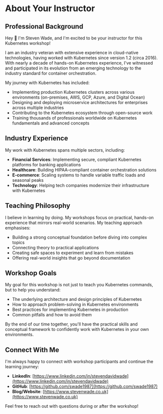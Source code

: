 # About Your Instructor

## Professional Background

Hey :wave: I'm Steven Wade, and I'm excited to be your instructor for this Kubernetes workshop!

I am an industry veteran with extensive experience in cloud-native technologies, having worked with Kubernetes since version 1.2 (circa 2016). With nearly a decade of hands-on Kubernetes experience, I've witnessed and participated in its evolution from an emerging technology to the industry standard for container orchestration.

My journey with Kubernetes has included:

- Implementing production Kubernetes clusters across various environments (on-premises, AWS, GCP, Azure, and Digital Ocean)
- Designing and deploying microservice architectures for enterprises across multiple industries
- Contributing to the Kubernetes ecosystem through open-source work
- Training thousands of professionals worldwide on Kubernetes fundamentals and advanced concepts

## Industry Experience

My work with Kubernetes spans multiple sectors, including:

- **Financial Services**: Implementing secure, compliant Kubernetes platforms for banking applications
- **Healthcare**: Building HIPAA-compliant container orchestration solutions
- **E-commerce**: Scaling systems to handle variable traffic loads and seasonal peaks
- **Technology**: Helping tech companies modernize their infrastructure with Kubernetes

## Teaching Philosophy

I believe in learning by doing. My workshops focus on practical, hands-on experience that mirrors real-world scenarios. My teaching approach emphasises:

- Building a strong conceptual foundation before diving into complex topics
- Connecting theory to practical applications
- Creating safe spaces to experiment and learn from mistakes
- Offering real-world insights that go beyond documentation

## Workshop Goals

My goal for this workshop is not just to teach you Kubernetes commands, but to help you understand:

- The underlying architecture and design principles of Kubernetes
- How to approach problem-solving in Kubernetes environments
- Best practices for implementing Kubernetes in production
- Common pitfalls and how to avoid them

By the end of our time together, you'll have the practical skills and conceptual framework to confidently work with Kubernetes in your own environments.

## Connect With Me

I'm always happy to connect with workshop participants and continue the learning journey:

- **LinkedIn**: [https://www.linkedin.com/in/stevendavidwade](https://www.linkedin.com/in/stevendavidwade)
- **GitHub**: [https://github.com/swade1987](https://github.com/swade1987)
- **Blog/Website**: [https://www.stevenwade.co.uk](https://www.stevenwade.co.uk)

Feel free to reach out with questions during or after the workshop!
